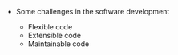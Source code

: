 - Some challenges in the software development

    - Flexible code
    - Extensible code
    - Maintainable code


